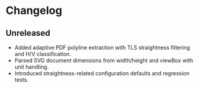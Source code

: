 # Changelog

## Unreleased
- Added adaptive PDF polyline extraction with TLS straightness filtering and H/V classification.
- Parsed SVG document dimensions from width/height and viewBox with unit handling.
- Introduced straightness-related configuration defaults and regression tests.
